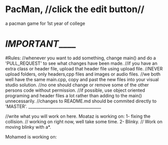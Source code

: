# PacMan, //click the edit button//
a pacman game for 1st year of college

#                                            ___________IMPORTANT_______________

#Rules:
//whenever you want to add something, change main() and do a 'PULL_REQUEST' to see what changes have been made.
//if you have an extra class or header file, upload that header file using upload file.
//NEVER upload folders, only headers,cpp files and images or audio files.
//we both well have the same main.cpp, copy and past the new files into your visual studio solution.
//no one should change or remove some of the other persons code without permission.
//if possible, use object oriented programing and header files a lot rather than adding to the main() unnecessarily. 
//changes to README.md should be commited directly to 'MASTER'.
                                            ____________________________________ 

//write what you will work on here.
Moataz is working on:
 1- fixing the collision. // working on right now, well take some time.
 2- Blinky. // Work on moving blinky with a*.

Mohamed is working on:
 

